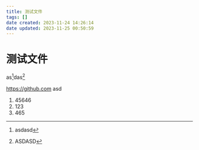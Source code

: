 ```yaml
---
title: 测试文件
tags: []
date created: 2023-11-24 14:26:14
date updated: 2023-11-25 00:50:59
---
```


# 测试文件

as[^1]das[^2]

https://github.com asd

1. 45646
2. 123
3. 465

[^1]: asdasd
[^2]: ASDASD
